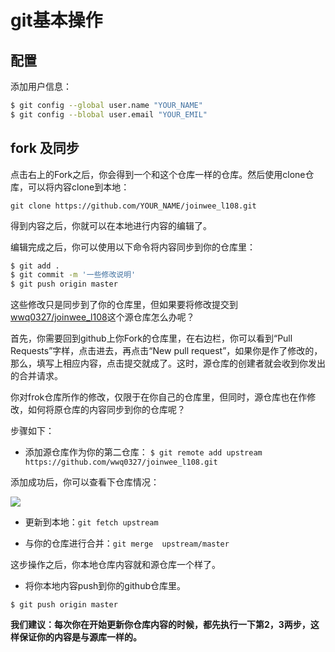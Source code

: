 # git基本操作

## 配置
添加用户信息：

```bash
$ git config --global user.name "YOUR_NAME"
$ git config --blobal user.email "YOUR_EMIL"
```

## fork 及同步

点击右上的Fork之后，你会得到一个和这个仓库一样的仓库。然后使用clone仓库，可以将内容clone到本地：

`git clone https://github.com/YOUR_NAME/joinwee_l108.git`

得到内容之后，你就可以在本地进行内容的编辑了。

编辑完成之后，你可以使用以下命令将内容同步到你的仓库里：

```bash
$ git add .
$ git commit -m '一些修改说明'
$ git push origin master
```

这些修改只是同步到了你的仓库里，但如果要将修改提交到[wwq0327/joinwee_l108](https://github.com/wwq0327/joinwee_l108)这个源仓库怎么办呢？

首先，你需要回到github上你Fork的仓库里，在右边栏，你可以看到“Pull Requests”字样，点击进去，再点击“New pull request”，如果你是作了修改的，那么，填写上相应内容，点击提交就成了。这时，源仓库的创建者就会收到你发出的合并请求。

你对frok仓库所作的修改，仅限于在你自己的仓库里，但同时，源仓库也在作修改，如何将原仓库的内容同步到你的仓库呢？

步骤如下：

- 添加源仓库作为你的第二仓库：
`$ git remote add upstream https://github.com/wwq0327/joinwee_l108.git`

添加成功后，你可以查看下仓库情况：

![](http://ww3.sinaimg.cn/large/603daed6gw1efijw7tiyvj20bo01rt8u.jpg)

- 更新到本地：`git fetch upstream`

- 与你的仓库进行合并：`git merge  upstream/master`

这步操作之后，你本地仓库内容就和源仓库一个样了。

- 将你本地内容push到你的github仓库里。

```
$ git push origin master
```

**我们建议：每次你在开始更新你仓库内容的时候，都先执行一下第2，3两步，这样保证你的内容是与源库一样的。**


